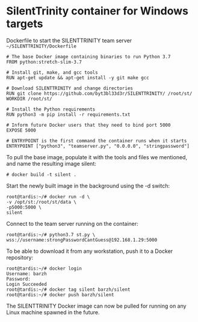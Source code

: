 # SilentTrinity container for Windows targets

Dockerfile to start the SILENTTRINITY team server `~/SILENTTRINITY/Dockerfile`

```text
# The base Docker image containing binaries to run Python 3.7
FROM python:stretch-slim-3.7

# Install git, make, and gcc tools
RUN apt-get update && apt-get install -y git make gcc

# Download SILENTTRINITY and change directories
RUN git clone https://github.com/byt3bl33d3r/SILENTTRINITY/ /root/st/
WORKDIR /root/st/

# Install the Python requirements
RUN python3 -m pip install -r requirements.txt

# Inform future Docker users that they need to bind port 5000
EXPOSE 5000

# ENTRYPOINT is the first command the container runs when it starts
ENTRYPOINT ["python3", "teamserver.py", "0.0.0.0", "stringpassword"]
```

To pull the base image, populate it with the tools and files we mentioned, and name the resulting image silent:

    # docker build -t silent .

Start the newly built image in the background using the -d switch:

```text
root@tardis:~/# docker run -d \
-v /opt/st:/root/st/data \
-p5000:5000 \
silent
```

Connect to the team server running on the container:

```text
root@tardis:~/# python3.7 st.py \
wss://username:strongPasswordCantGuess@192.168.1.29:5000
```

To be able to download it from any workstation, push it to a Docker repository:

```text
root@tardis:~/# docker login
Username: barzh
Password:
Login Succeeded
root@tardis:~/# docker tag silent barzh/silent
root@tardis:~/# docker push barzh/silent
```

The SILENTTRINITY Docker image can now be pulled for running on any Linux machine spawned in the future.